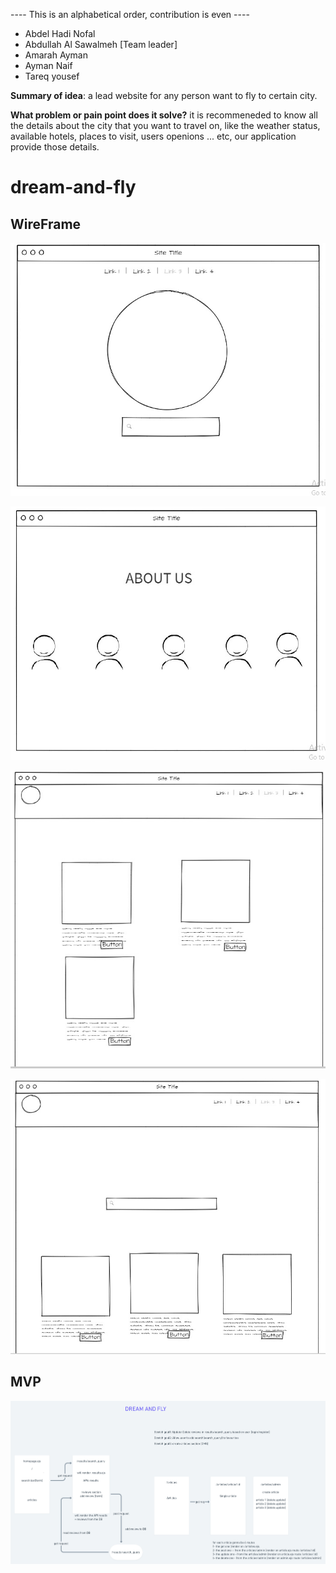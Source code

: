 ---- This is an alphabetical order, contribution is even ----

- Abdel Hadi Nofal
- Abdullah Al Sawalmeh [Team leader]
- Amarah Ayman
- Ayman Naif
- Tareq yousef

**Summary of idea**: a lead website for any person want to fly to certain city.

**What problem or pain point does it solve?** it is recommeneded to know all the details about the city that you want to travel on, like the weather status, available hotels, places to visit, users openions ... etc, our application provide those details.

# dream-and-fly

## WireFrame

![HomePage](img/general/homepage.jfif)

![About us](img/general/about-us.jfif)

![Resutls](img/general/results.jfif)

![Search](img/general/search.jfif)

## MVP

![Our project MVP](img/general/MVP.png)
